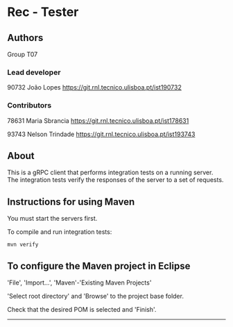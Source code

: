 # Rec - Tester


## Authors

Group T07

### Lead developer 

90732 João Lopes <https://git.rnl.tecnico.ulisboa.pt/ist190732>

### Contributors

78631 Maria Sbrancia <https://git.rnl.tecnico.ulisboa.pt/ist178631>

93743 Nelson Trindade <https://git.rnl.tecnico.ulisboa.pt/ist193743>


## About

This is a gRPC client that performs integration tests on a running server.
The integration tests verify the responses of the server to a set of requests.


## Instructions for using Maven

You must start the servers first.

To compile and run integration tests:

```
mvn verify
```


## To configure the Maven project in Eclipse

'File', 'Import...', 'Maven'-'Existing Maven Projects'

'Select root directory' and 'Browse' to the project base folder.

Check that the desired POM is selected and 'Finish'.


----

